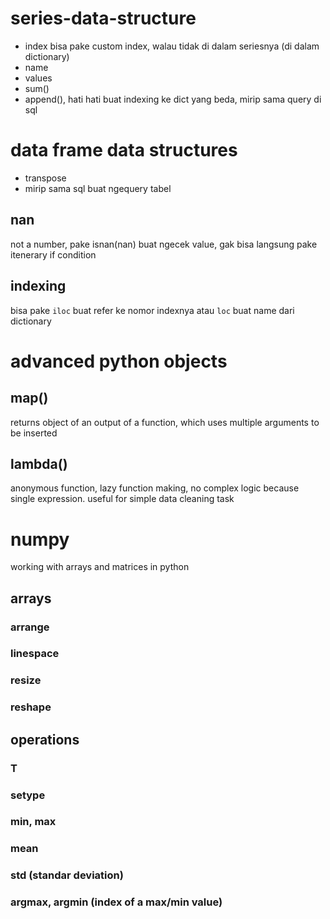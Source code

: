# series-data-structure
- index
    bisa pake custom index, walau tidak di dalam seriesnya (di dalam dictionary) 
- name 
- values
- sum()
- append(), hati hati buat indexing ke dict yang beda, mirip sama query di sql 

# data frame data structures
- transpose
- mirip sama sql buat ngequery tabel 


## nan
not a number, pake isnan(nan) buat ngecek value, gak bisa langsung pake itenerary if condition  
## indexing
bisa pake `iloc` buat refer ke nomor indexnya atau `loc` buat name dari dictionary 
# advanced python objects
## map()
returns object of an output of a function, which uses multiple arguments to be inserted
## lambda()
anonymous function, lazy function making, no complex logic because single expression.
useful for simple data cleaning task

# numpy 
working with arrays and matrices in python 
## arrays
### arrange
### linespace
### resize
### reshape
## operations
### T
### setype
### min, max
### mean
### std (standar deviation)
### argmax, argmin (index of a max/min value)
